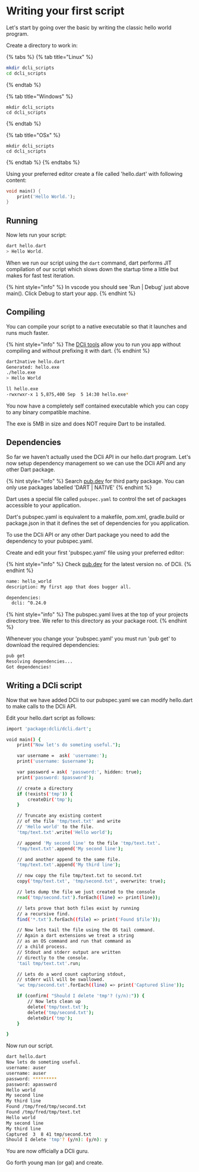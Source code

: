 # Writing your first script

Let's start by going over the basic by writing the classic hello world program.

Create a directory to work in:

{% tabs %}
{% tab title="Linux" %}
```bash
mkdir dcli_scripts
cd dcli_scripts
```
{% endtab %}

{% tab title="Windows" %}
```text
mkdir dcli_scripts
cd dcli_scripts
```
{% endtab %}

{% tab title="OSx" %}
```text
mkdir dcli_scripts
cd dcli_scripts
```
{% endtab %}
{% endtabs %}

Using your preferred editor create a file called 'hello.dart' with following content:

```dart
void main() {
    print('Hello World.');
}
```

## Running

Now lets run your script:

```dart
dart hello.dart
> Hello World.
```

When we run our script using the `dart` command, dart performs JIT compilation of our script which slows down the startup time a little but makes for fast test iteration.

{% hint style="info" %}
In vscode you should see 'Run \| Debug' just above main\(\). Click Debug to start your app.
{% endhint %}

## Compiling

You can compile your script to a native executable so that it launches and runs much faster.

{% hint style="info" %}
The [DCli tools](dcli-tools-1/dcli-tools.md) allow you to run you app without compiling and without prefixing it with dart.
{% endhint %}

```bash
dart2native hello.dart
Generated: hello.exe
./hello.exe
> Hello World

ll hello.exe
-rwxrwxr-x 1 5,875,400 Sep  5 14:30 hello.exe*
```

You now have a completely self contained executable which you can copy to any binary compatible machine.

The exe is 5MB in size and does NOT require Dart to be installed.

## Dependencies

So far we haven't actually used the DCli API in our hello.dart program. Let's now setup dependency management so we can use the DCli API and any other Dart package.

{% hint style="info" %}
Search [pub.dev](https://pub.dev/) for third party package. You can only use packages labelled 'DART \| NATIVE'
{% endhint %}

Dart uses a special file called `pubspec.yaml` to control the set of packages accessible to your application.

Dart's pubspec.yaml is equivalent to a makefile, pom.xml, gradle.build or package.json in that it defines the set of dependencies for you application.

To use the DCli API or any other Dart package you need to add the dependency to your pubspec.yaml.

Create and edit your first 'pubspec.yaml' file using your preferred editor:

{% hint style="info" %}
Check [pub.dev](https://pub.dev/packages/dcli/install) for the latest version no. of DCli.
{% endhint %}

```bash
name: hello_world
description: My first app that does bugger all.

dependencies:
  dcli: ^0.24.0
```

{% hint style="info" %}
The pubspec.yaml lives at the top of your projects directory tree. We refer to this directory as your package root.
{% endhint %}

Whenever you change your 'pubspec.yaml' you must run 'pub get' to download the required dependencies:

```bash
pub get
Resolving dependencies... 
Got dependencies!
```

## Writing a DCli script

Now that we have added DCli to our pubspec.yaml we can modify hello.dart to make calls to the DCli API.

Edit your hello.dart script as follows:

```bash
import 'package:dcli/dcli.dart';

void main() {
    print("Now let's do someting useful.");

    var username =  ask( 'username:');
    print('username: $username');

    var password = ask( 'password:', hidden: true);
    print('password: $password');

    // create a directory
    if (!exists('tmp')) {
        createDir('tmp');
    }

    // Truncate any existing content
    // of the file 'tmp/text.txt' and write
    // 'Hello world' to the file.
    'tmp/text.txt'.write('Hello world');

    // append 'My second line' to the file 'tmp/text.txt'.
    'tmp/text.txt'.append('My second line');

    // and another append to the same file.
    'tmp/text.txt'.append('My third line');

    // now copy the file tmp/text.txt to second.txt
    copy('tmp/text.txt', 'tmp/second.txt', overwrite: true);

    // lets dump the file we just created to the console
    read('tmp/second.txt').forEach((line) => print(line));

    // lets prove that both files exist by running
    // a recursive find.
    find('*.txt').forEach((file) => print('Found $file'));

    // Now lets tail the file using the OS tail command.
    // Again a dart extensions we treat a string
    // as an OS command and run that command as 
    // a child process.
    // Stdout and stderr output are written
    // directly to the console.
    'tail tmp/text.txt'.run;

    // Lets do a word count capturing stdout,
    // stderr will will be swallowed.
    'wc tmp/second.txt'.forEach((line) => print('Captured $line'));

    if (confirm( "Should I delete 'tmp'? (y/n):")) {
        // Now lets clean up
        delete('tmp/text.txt');
        delete('tmp/second.txt');
        deleteDir('tmp');
    }

}
```

Now run our script.

```bash
dart hello.dart
Now lets do someting useful.
username: auser
username: auser
password: *********
password: apassword
Hello world
My second line
My third line
Found /tmp/fred/tmp/second.txt
Found /tmp/fred/tmp/text.txt
Hello world
My second line
My third line
Captured  3  8 41 tmp/second.txt
Should I delete 'tmp'? (y/n): (y/n): y
```

You are now officially a DCli guru.

Go forth young man \(or gal\) and create.

